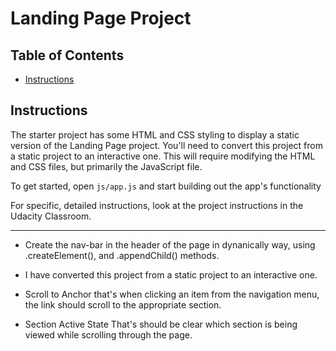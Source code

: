 # Landing Page Project

## Table of Contents

* [Instructions](#instructions)

## Instructions

The starter project has some HTML and CSS styling to display a static version of the Landing Page project. You'll need to convert this project from a static project to an interactive one. This will require modifying the HTML and CSS files, but primarily the JavaScript file.

To get started, open `js/app.js` and start building out the app's functionality

For specific, detailed instructions, look at the project instructions in the Udacity Classroom.


-----------------------------------------------------

 - Create the nav-bar in the header of the page in dynanically way, using .createElement(), and .appendChild() methods. 

- I have converted this project from a static project to an interactive one.

 - Scroll to Anchor that's when clicking an item from the navigation menu, the link should scroll to the appropriate section.

 - Section Active State That's should be clear which section is being viewed while scrolling through the page.
